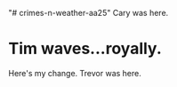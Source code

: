 "# crimes-n-weather-aa25" 
Cary was here.
# Tim waves...royally.

Here's my change.
Trevor was here.
